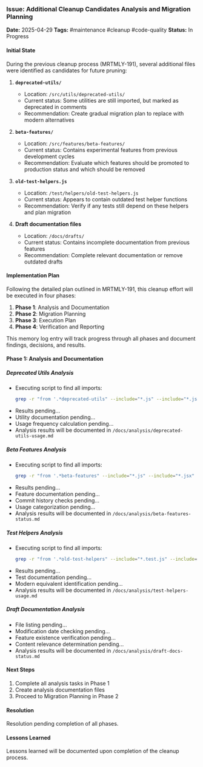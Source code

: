 <!-- filepath: /Users/ken/Workspace/ken-guru/github-copilot-agent-assisted-next-app/docs/logged_memories/MRTMLY-003-additional-cleanup-candidates.md -->
### Issue: Additional Cleanup Candidates Analysis and Migration Planning
**Date:** 2025-04-29
**Tags:** #maintenance #cleanup #code-quality
**Status:** In Progress

#### Initial State
During the previous cleanup process (MRTMLY-191), several additional files were identified as candidates for future pruning:

1. **`deprecated-utils/`**
   - Location: `/src/utils/deprecated-utils/`
   - Current status: Some utilities are still imported, but marked as deprecated in comments
   - Recommendation: Create gradual migration plan to replace with modern alternatives

2. **`beta-features/`**
   - Location: `/src/features/beta-features/`
   - Current status: Contains experimental features from previous development cycles
   - Recommendation: Evaluate which features should be promoted to production status and which should be removed

3. **`old-test-helpers.js`**
   - Location: `/test/helpers/old-test-helpers.js`
   - Current status: Appears to contain outdated test helper functions
   - Recommendation: Verify if any tests still depend on these helpers and plan migration

4. **Draft documentation files**
   - Location: `/docs/drafts/`
   - Current status: Contains incomplete documentation from previous features
   - Recommendation: Complete relevant documentation or remove outdated drafts

#### Implementation Plan

Following the detailed plan outlined in MRTMLY-191, this cleanup effort will be executed in four phases:

1. **Phase 1**: Analysis and Documentation
2. **Phase 2**: Migration Planning
3. **Phase 3**: Execution Plan
4. **Phase 4**: Verification and Reporting

This memory log entry will track progress through all phases and document findings, decisions, and results.

#### Phase 1: Analysis and Documentation
##### Deprecated Utils Analysis

- Executing script to find all imports:
  ```bash
  grep -r "from '.*deprecated-utils" --include="*.js" --include="*.jsx" --include="*.ts" --include="*.tsx" src/
  ```
- Results pending...
- Utility documentation pending...
- Usage frequency calculation pending...
- Analysis results will be documented in `/docs/analysis/deprecated-utils-usage.md`

##### Beta Features Analysis

- Executing script to find all imports:
  ```bash
  grep -r "from '.*beta-features" --include="*.js" --include="*.jsx" --include="*.ts" --include="*.tsx" src/
  ```
- Results pending...
- Feature documentation pending...
- Commit history checks pending...
- Usage categorization pending...
- Analysis results will be documented in `/docs/analysis/beta-features-status.md`

##### Test Helpers Analysis

- Executing script to find all imports:
  ```bash
  grep -r "from '.*old-test-helpers" --include="*.test.js" --include="*.spec.js" --include="*.test.ts" --include="*.spec.ts" test/
  ```
- Results pending...
- Test documentation pending...
- Modern equivalent identification pending...
- Analysis results will be documented in `/docs/analysis/test-helpers-usage.md`

##### Draft Documentation Analysis

- File listing pending...
- Modification date checking pending...
- Feature existence verification pending...
- Content relevance determination pending...
- Analysis results will be documented in `/docs/analysis/draft-docs-status.md`

#### Next Steps

1. Complete all analysis tasks in Phase 1
2. Create analysis documentation files
3. Proceed to Migration Planning in Phase 2

#### Resolution
Resolution pending completion of all phases.

#### Lessons Learned
Lessons learned will be documented upon completion of the cleanup process.
